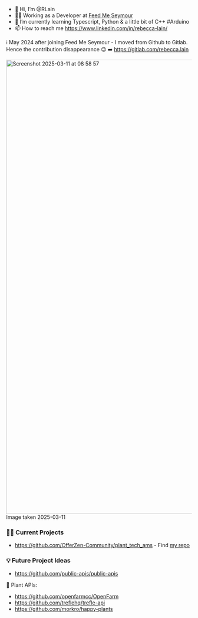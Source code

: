 - 👋 Hi, I’m @RLain
- 👩‍💻 Working as a Developer at [Feed Me Seymour](https://www.linkedin.com/company/feed-me-seymour?originalSubdomain=uk)
- 🌱 I’m currently learning Typescript, Python & a little bit of C++ #Arduino
- 📫 How to reach me https://www.linkedin.com/in/rebecca-lain/

ℹ️ May 2024 after joining Feed Me Seymour - I moved from Github to Gitlab. Hence the contribution disappearance 😉 ➡️ https://gitlab.com/rebecca.lain

<img width="1231" alt="Screenshot 2025-03-11 at 08 58 57" src="https://github.com/user-attachments/assets/103dbcd6-6993-42da-8b25-d9a8667a3872" />
Image taken 2025-03-11

<!---
RLain/RLain is a ✨ special ✨ repository because its `README.md` (this file) appears on your GitHub profile.
You can click the Preview link to take a look at your changes.
--->

### 👩‍💻 Current Projects
- https://github.com/OfferZen-Community/plant_tech_ams - Find [my repo](https://github.com/RLain/plant-tech-moisture-sensor)

### 💡 Future Project Ideas
- https://github.com/public-apis/public-apis

🌱 Plant APIs:
- https://github.com/openfarmcc/OpenFarm
- https://github.com/treflehq/trefle-api
- https://github.com/morkro/happy-plants
